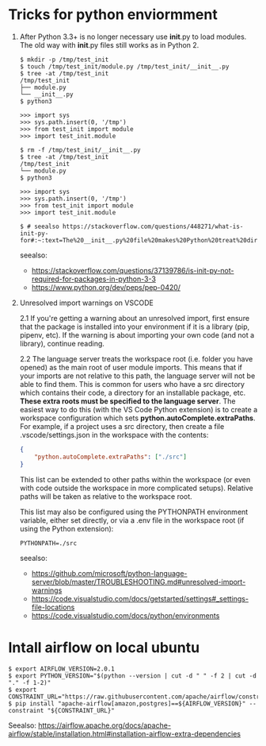 # Tricks for python enviormment

1. After Python 3.3+ is no longer necessary use __init__.py to load modules. The old way with __init__.py files still works as in Python 2.

    ```shell
    $ mkdir -p /tmp/test_init
    $ touch /tmp/test_init/module.py /tmp/test_init/__init__.py
    $ tree -at /tmp/test_init
    /tmp/test_init
    ├── module.py
    └── __init__.py
    $ python3

    >>> import sys
    >>> sys.path.insert(0, '/tmp')
    >>> from test_init import module
    >>> import test_init.module

    $ rm -f /tmp/test_init/__init__.py
    $ tree -at /tmp/test_init
    /tmp/test_init
    └── module.py
    $ python3

    >>> import sys
    >>> sys.path.insert(0, '/tmp')
    >>> from test_init import module
    >>> import test_init.module

    $ # seealso https://stackoverflow.com/questions/448271/what-is-init-py-for#:~:text=The%20__init__.py%20file%20makes%20Python%20treat%20directories,the%20submodules%20to%20be%20exported.
    ```

    seealso:
    - https://stackoverflow.com/questions/37139786/is-init-py-not-required-for-packages-in-python-3-3
    - https://www.python.org/dev/peps/pep-0420/

2. Unresolved import warnings on VSCODE

    2.1 If you're getting a warning about an unresolved import, first ensure that the package is installed into your environment if it is a library (pip, pipenv, etc). If the warning is about importing your own code (and not a library), continue reading.

    2.2 The language server treats the workspace root (i.e. folder you have opened) as the main root of user module imports. This means that if your imports are not relative to this path, the language server will not be able to find them. This is common for users who have a src directory which contains their code, a directory for an installable package, etc. __These extra roots must be specified to the language server__. The easiest way to do this (with the VS Code Python extension) is to create a workspace configuration which sets __python.autoComplete.extraPaths__. For example, if a project uses a src directory, then create a file .vscode/settings.json in the workspace with the contents:

    ```json
    {
        "python.autoComplete.extraPaths": ["./src"]
    }
    ```

    This list can be extended to other paths within the workspace (or even with code outside the workspace in more complicated setups). Relative paths will be taken as relative to the workspace root.

    This list may also be configured using the PYTHONPATH environment variable, either set directly, or via a .env file in the workspace root (if using the Python extension):

    ```env
    PYTHONPATH=./src
    ```

    seealso:
    - https://github.com/microsoft/python-language-server/blob/master/TROUBLESHOOTING.md#unresolved-import-warnings
    - https://code.visualstudio.com/docs/getstarted/settings#_settings-file-locations
    - https://code.visualstudio.com/docs/python/environments


# Intall airflow on local ubuntu

```shell
$ export AIRFLOW_VERSION=2.0.1
$ export PYTHON_VERSION="$(python --version | cut -d " " -f 2 | cut -d "." -f 1-2)"
$ export CONSTRAINT_URL="https://raw.githubusercontent.com/apache/airflow/constraints-${AIRFLOW_VERSION}/constraints-${PYTHON_VERSION}.txt"
$ pip install "apache-airflow[amazon,postgres]==${AIRFLOW_VERSION}" --constraint "${CONSTRAINT_URL}"
```

Seealso: https://airflow.apache.org/docs/apache-airflow/stable/installation.html#installation-airflow-extra-dependencies